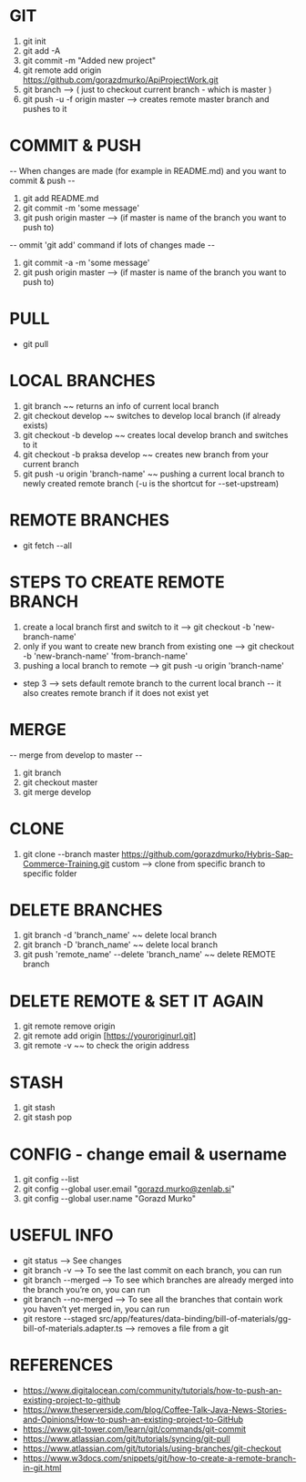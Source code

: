 # GIT

1. git init
2. git add -A
3. git commit -m "Added new project"
4. git remote add origin https://github.com/gorazdmurko/ApiProjectWork.git
5. git branch --> ( just to checkout current branch - which is master )
6. git push -u -f origin master --> creates remote master branch and pushes to it

# COMMIT & PUSH
-- When changes are made (for example in README.md) and you want to commit & push --

1. git add README.md
2. git commit -m 'some message'
3. git push origin master --> (if master is name of the branch you want to push to)

-- ommit 'git add' command if lots of changes made --

1. git commit -a -m 'some message'
2. git push origin master --> (if master is name of the branch you want to push to)
 
# PULL
- git pull

# LOCAL BRANCHES
1. git branch ~~ returns an info of current local branch
2. git checkout develop ~~ switches to develop local branch (if already exists)
3. git checkout -b develop ~~ creates local develop branch and switches to it
4. git checkout -b praksa develop ~~ creates new branch from your current branch
5. git push -u origin 'branch-name' ~~ pushing a current local branch to newly created remote branch (-u is the shortcut for --set-upstream)

# REMOTE BRANCHES
- git fetch --all
# STEPS TO CREATE REMOTE BRANCH
1. create a local branch first and switch to it --> git checkout -b 'new-branch-name'
2. only if you want to create new branch from existing one --> git checkout -b 'new-branch-name' 'from-branch-name'
3. pushing a local branch to remote --> git push -u origin 'branch-name'
- step 3 --> sets default remote branch to the current local branch -- it also creates remote branch if it does not exist yet

# MERGE
-- merge from develop to master --

1. git branch
2. git checkout master
3. git merge develop

# CLONE
1. git clone --branch master https://github.com/gorazdmurko/Hybris-Sap-Commerce-Training.git custom --> clone from specific branch to specific folder

# DELETE BRANCHES
1. git branch -d 'branch_name' ~~ delete local branch
2. git branch -D 'branch_name' ~~ delete local branch
3. git push 'remote_name' --delete 'branch_name' ~~ delete REMOTE branch

# DELETE REMOTE & SET IT AGAIN
1. git remote remove origin
2. git remote add origin [https://youroriginurl.git]
3. git remote -v ~~ to check the origin address

# STASH
1. git stash
2. git stash pop

# CONFIG - change email & username
1. git config --list
2. git config --global user.email "gorazd.murko@zenlab.si"
3. git config --global user.name "Gorazd Murko"

# USEFUL INFO
- git status --> See changes
- git branch -v --> To see the last commit on each branch, you can run
- git branch --merged --> To see which branches are already merged into the branch you’re on, you can run
- git branch --no-merged --> To see all the branches that contain work you haven’t yet merged in, you can run
- git restore --staged src/app/features/data-binding/bill-of-materials/gg-bill-of-materials.adapter.ts --> removes a file from a git

# REFERENCES
- https://www.digitalocean.com/community/tutorials/how-to-push-an-existing-project-to-github
- https://www.theserverside.com/blog/Coffee-Talk-Java-News-Stories-and-Opinions/How-to-push-an-existing-project-to-GitHub
- https://www.git-tower.com/learn/git/commands/git-commit
- https://www.atlassian.com/git/tutorials/syncing/git-pull
- https://www.atlassian.com/git/tutorials/using-branches/git-checkout
- https://www.w3docs.com/snippets/git/how-to-create-a-remote-branch-in-git.html
